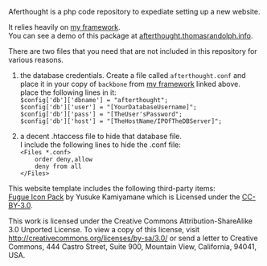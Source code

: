 Aferthought is a php code repository to expediate setting up a new website.

It relies heavily on [my framework](https://github.com/rockerest/myframework).  
You can see a demo of this package at [afterthought.thomasrandolph.info](http://afterthought.thomasrandolph.info).

There are two files that you need that are not included in this repository for various reasons.

1. the database credentials.  Create a file called `afterthought.conf` and place it in your copy of `backbone` from [my framework](https://github.com/rockerest/myframework) linked above.  
  place the following lines in it:  
    `$config['db']['dbname'] = "afterthought";`  
    `$config['db']['user'] = "[YourDatabaseUsername]";`  
    `$config['db']['pass'] = "[TheUser'sPassword";`  
    `$config['db']['host'] = "[TheHostName/IPOfTheDBServer]";`  
	
2. a decent .htaccess file to hide that database file.  
  I include the following lines to hide the .conf file:  
    `<Files *.conf>`  
    `    order deny,allow`  
    `    deny from all`  
    `</Files>`  
	
This website template includes the following third-party items:  
[Fugue Icon Pack](http://p.yusukekamiyamane.com/) by Yusuke Kamiyamane which is Licensed under the [CC-BY-3.0](http://creativecommons.org/licenses/by/3.0/).
  
This work is licensed under the Creative Commons Attribution-ShareAlike 3.0 Unported License. To view a copy of this license, visit http://creativecommons.org/licenses/by-sa/3.0/ or send a letter to Creative Commons, 444 Castro Street, Suite 900, Mountain View, California, 94041, USA.